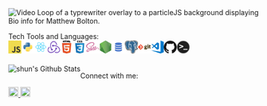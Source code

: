 <img src="https://github.com/matthewwbolton/matthewwbolton_public/blob/main/Full%20Resolution%20Video%20Loop%20for%20GitHub%20personal%20README.md.gif" alt="Video Loop of a typrewriter overlay to a particleJS background displaying Bio info for Matthew Bolton.">

Tech Tools and Languages:
<br>
<img align="left" alt="JavaScript" width="26px" src="https://raw.githubusercontent.com/github/explore/80688e429a7d4ef2fca1e82350fe8e3517d3494d/topics/javascript/javascript.png" />
<img align="left" alt="Python" width="26px" src="https://raw.githubusercontent.com/github/explore/80688e429a7d4ef2fca1e82350fe8e3517d3494d/topics/python/python.png" />
<img align="left" alt="React" width="26px" src="https://raw.githubusercontent.com/github/explore/80688e429a7d4ef2fca1e82350fe8e3517d3494d/topics/react/react.png" />
<img align="left" alt="Redux" width="26px" src="https://raw.githubusercontent.com/github/explore/80688e429a7d4ef2fca1e82350fe8e3517d3494d/topics/redux/redux.png" />
<img align="left" alt="HTML5" width="26px" src="https://raw.githubusercontent.com/github/explore/80688e429a7d4ef2fca1e82350fe8e3517d3494d/topics/html/html.png" />
<img align="left" alt="CSS3" width="26px" src="https://raw.githubusercontent.com/github/explore/80688e429a7d4ef2fca1e82350fe8e3517d3494d/topics/css/css.png" />
<img align="left" alt="Sass" width="26px" src="https://raw.githubusercontent.com/github/explore/80688e429a7d4ef2fca1e82350fe8e3517d3494d/topics/sass/sass.png" />
<img align="left" alt="Node.js" width="26px" src="https://raw.githubusercontent.com/github/explore/80688e429a7d4ef2fca1e82350fe8e3517d3494d/topics/nodejs/nodejs.png" />
<img align="left" alt="SQL" width="26px" src="https://raw.githubusercontent.com/github/explore/80688e429a7d4ef2fca1e82350fe8e3517d3494d/topics/sql/sql.png" />
<img align="left" alt="PostGres" width="26px" src="https://raw.githubusercontent.com/github/explore/80688e429a7d4ef2fca1e82350fe8e3517d3494d/topics/postgresql/postgresql.png" />
<img align="left" alt="Git" width="26px" src="https://raw.githubusercontent.com/github/explore/80688e429a7d4ef2fca1e82350fe8e3517d3494d/topics/git/git.png" />
<img align="left" alt="Visual Studio Code" width="26px" src="https://raw.githubusercontent.com/github/explore/80688e429a7d4ef2fca1e82350fe8e3517d3494d/topics/visual-studio-code/visual-studio-code.png" />
<img align="left" alt="GitHub" width="26px" src="https://raw.githubusercontent.com/github/explore/78df643247d429f6cc873026c0622819ad797942/topics/github/github.png" />
<img align="left" alt="Terminal" width="26px" src="https://raw.githubusercontent.com/github/explore/80688e429a7d4ef2fca1e82350fe8e3517d3494d/topics/terminal/terminal.png" />
<br>

<!-- <img src="https://img.shields.io/badge/-JavaScript-eed718?style=flat&logo=javascript&logoColor=ffffff">
<img src="https://img.shields.io/badge/-React-000000?style=flat&logo=react&logoColor=00c8ff">
<img src="https://img.shields.io/badge/-Express.js-787878?style=flat">
<img src="https://img.shields.io/badge/-Node.js-3C873A?style=flat&logo=Node.js&logoColor=white">
<img src = "https://img.shields.io/badge/-HTML5-E34F26?style=flat&logo=html5&logoColor=white">
<img src = "https://img.shields.io/badge/-CSS3-1572B6?style=flat&logo=css3&logoColor=white"> -->

<!--
**matthewwbolton/matthewwbolton** is a ✨ _special_ ✨ repository because its `README.md` (this file) appears on your GitHub profile.

<!-- Here are some ideas to get you started:

- 🔭 I’m currently working on ...
- 🌱 I’m currently learning ...
- 👯 I’m looking to collaborate on ...
- 🤔 I’m looking for help with ...
- 💬 Ask me about ...
- 📫 How to reach me: ...
- 😄 Pronouns: ...
- ⚡ Fun fact: ... -->
<br>

<img align="left" alt="shun's Github Stats" src="https://github-readme-stats.codestackr.vercel.app/api?username=matthewwbolton&show_icons=true&hide_border=true&theme=vue" />

Connect with me:<br>

<a href="https://twitter.com/matthew_the_dev" rel="nofollow">
<img src="https://camo.githubusercontent.com/eacbc49510155d9f49af49e2089d85ce54edd103/68747470733a2f2f696d672e69636f6e73382e636f6d2f616e64726f69642f32342f3030303030302f747769747465722e706e67" height="20px" width="20px" data-canonical-src="https://img.icons8.com/android/24/000000/twitter.png">
</a>

<a href="https://www.linkedin.com/in/matthewwbolton">
<img src="https://camo.githubusercontent.com/4971ee27be84e34304b82f11115d05c9c45b4b5c/68747470733a2f2f696d672e69636f6e73382e636f6d2f616e64726f69642f32342f3030303030302f6c696e6b6564696e2e706e67" height="20px" width="20px" data-canonical-src="https://img.icons8.com/android/24/000000/linkedin.png" >
</a>
